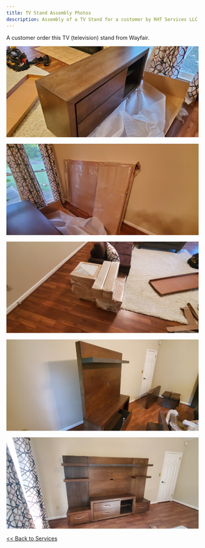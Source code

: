 ```yaml
---
title: TV Stand Assembly Photos
description: Assembly of a TV Stand for a customer by RHT Services LLC
---
```


A customer order this TV (television) stand from Wayfair.

[![TV stand assembly in progress](/images/tv_stand_20200926/20200926_070427T.jpg)](/images/tv_stand_20200926/20200926_070427.jpg)

[![TV stand assembly in progress](/images/tv_stand_20200926/20200926_070430T.jpg)](/images/tv_stand_20200926/20200926_070430.jpg)

[![TV stand assembly in progress](/images/tv_stand_20200926/20200926_070434T.jpg)](/images/tv_stand_20200926/20200926_070434.jpg)

[![TV stand assembly in progress](/images/tv_stand_20200926/20200926_072701T.jpg)](/images/tv_stand_20200926/20200926_072701.jpg)

[![TV stand assembly completed](/images/tv_stand_20200926/20200926_080447T.jpg)](/images/tv_stand_20200926/20200926_080447.jpg)


[<< Back to Services](/services)